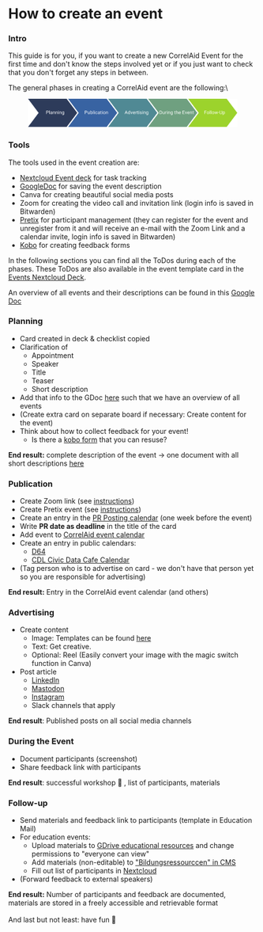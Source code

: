 # How to create an event

### Intro

This guide is for you, if you want to create a new CorrelAid Event for the first time and don't know the steps involved yet or if you just want to check that you don't forget any steps in between.

The general phases in creating a CorrelAid event are the following:\


<figure><img src="../../.gitbook/assets/Event_anlegen.png" alt=""><figcaption></figcaption></figure>

### Tools

The tools used in the event creation are:&#x20;

* [Nextcloud Event deck](https://cloud.correlaid.org/apps/deck/board/67) for task tracking
* [GoogleDoc](https://docs.google.com/document/d/1uByPH0OqM_gj4E6CFbRjCJxWqVXCs-5jeEh6FZRWGa4/edit?usp=sharing) for saving the event description
* Canva for creating beautiful social media posts
* Zoom for creating the video call and invitation link (login info is saved in Bitwarden)
* [Pretix](https://pretix.eu/control) for participant management (they can register for the event and unregister from it and will receive an e-mail with the Zoom Link and a calendar invite, login info is saved in Bitwarden)
* [Kobo](https://kobo.correlaid.org/) for creating feedback forms

In the following sections you can find all the ToDos during each of the phases. These ToDos are also available in the event template card in the [Events Nextcloud Deck](https://cloud.correlaid.org/apps/deck/board/67).

An overview of all events and their descriptions can be found in this [Google Doc](https://docs.google.com/document/d/1uByPH0OqM_gj4E6CFbRjCJxWqVXCs-5jeEh6FZRWGa4/edit?usp=sharing)

### Planning

* Card created in deck & checklist copied&#x20;
* Clarification of&#x20;
  * Appointment&#x20;
  * Speaker&#x20;
  * Title&#x20;
  * Teaser&#x20;
  * Short description&#x20;
* Add that info to the GDoc [here](https://docs.google.com/document/d/1uByPH0OqM_gj4E6CFbRjCJxWqVXCs-5jeEh6FZRWGa4/edit?usp=sharing) such that we have an overview of all events
* (Create extra card on separate board if necessary: Create content for the event)
* Think about how to collect feedback for your event!&#x20;
  * Is there a [kobo form](https://kobo.correlaid.org/) that you can resuse?

**End result:** complete description of the event -> one document with all short descriptions [here](https://docs.google.com/document/d/1uByPH0OqM_gj4E6CFbRjCJxWqVXCs-5jeEh6FZRWGa4/edit?usp=sharing)

### Publication

* Create Zoom link (see [instructions](https://docs.google.com/document/d/1dBx4m3QBFhB50s89PWSqOALcr3A1dzdBBxltEkKqhE0/edit?usp=drive_link))&#x20;
* Create Pretix event (see [instructions](https://docs.google.com/document/d/1dBx4m3QBFhB50s89PWSqOALcr3A1dzdBBxltEkKqhE0/edit?usp=drive_link))
* Create an entry in the [PR Posting calendar](https://calendar.google.com/calendar/embed?src=c_omulbbbol3sv57go1l0nvfpng8%40group.calendar.google.com\&ctz=Europe%2FBerlin) (one week before the event)&#x20;
* Write **PR date as deadline** in the title of the card&#x20;
* Add event to [CorrelAid event calendar](https://www.correlaid.org/veranstaltungen/?viewType=list)
* Create an entry in public calendars:
  * [D64](https://kontakt.d-64.org/ticker/veranstaltungsliste-d64-ticker/)
  * [CDL Civic Data Cafe Calendar](https://app.gitbook.com/u/yypxJZaOYGWiBTx0gsjoJxOUEC12)
* (Tag person who is to advertise on card - we don't have that person yet so you are responsible for advertising)&#x20;

**End result:** Entry in the CorrelAid event calendar (and others)

### Advertising

* Create content&#x20;
  * Image: Templates can be found [here](https://www.canva.com/brand/brand-templates)
  * Text: Get creative.
  * Optional: Reel (Easily convert your image with the magic switch function in Canva)
* Post article&#x20;
  * [LinkedIn](https://www.linkedin.com/company/15245842)&#x20;
  * [Mastodon](https://masto.ai/@correlaid)&#x20;
  * [Instagram](https://www.instagram.com/correlaid/)&#x20;
  * Slack channels that apply

**End result**: Published posts on all social media channels



### During the Event &#x20;

* Document participants (screenshot)
* Share feedback link with participants

**End result**: successful workshop 🚀 , list of participants, materials



### Follow-up&#x20;

* Send materials and feedback link to participants (template in Education Mail)&#x20;
* For education events:&#x20;
  * Upload materials to [GDrive educational resources](https://drive.google.com/drive/folders/1Qg42zUvl7lhSKdRRM4l6CUyBS1BP5qbe?usp=drive_link) and change permissions to "everyone can view"
  * Add materials (non-editable) to ["Bildungsressourccen" in CMS ](https://cms.correlaid.org/admin/content/Workshops)
  * Fill out list of participants in [Nextcloud ](https://cloud.correlaid.org/apps/files/files/16073?dir=/03_education)
* (Forward feedback to external speakers)

**End result:** Number of participants and feedback are documented, materials are stored in a freely accessible and retrievable format\
\
And last but not least: have fun :tada:
